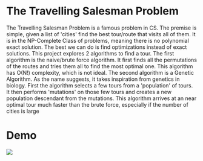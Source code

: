 # The Travelling Salesman Problem
The Travelling Salesman Problem is a famous problem in CS. The premise is simple, given a
list of 'cities' find the best tour/route that visits all of them. It is in the NP-Complete
Class of problems, meaning there is no polynomial exact solution. The best we can do is
find optimizations instead of exact solutions. This project explores 2 algorithms to find
a tour. The first algorithm is the naive/brute force algorithm. It first finds all the permutations
of the routes and tries them all to find the most optimal one. This algorithm has O(N!) complexity, which
is not ideal. The second algorithm is a Genetic Algorithm. As the name suggests, it takes inspiration
from genetics in biology. First the algorithm selects a few tours from a 'population' of tours. It then performs
'mutations' on those few tours and creates a new population descendant from the mutations.
This algorithm arrives at an near optimal tour much faster than the brute force, especially if the
number of cities is large


# Demo
![](res/geneticDemo.gif)
